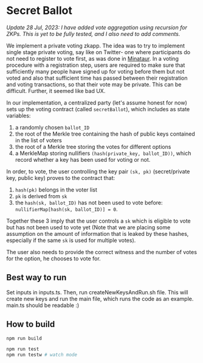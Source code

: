 # Secret Ballot 

*Update 28 Jul, 2023: I have added vote aggregation using recursion for ZKPs. This is yet to be fully tested, and I also need to add comments.* 

We implement a private voting zkapp. The idea was to try to implement single stage private voting, say like on Twitter- one where participants do not need to register to vote first, as was done in <a href=https://github.com/dymitrlubczyk/mina-voter>Minataur</a>. In a voting procedure with a registration step, users are required to make sure that sufficiently many people have signed up for voting before them but not voted and also that sufficient time has passed between their registration and voting transactions, so that their vote may be private. This can be difficult. Further, it seemed like bad UX. 

In our implementation, a centralized party (let's assume honest for now) sets up the voting contract (called `secretBallot`), which includes as state variables: 
1. a randomly chosen `ballot_ID `
2. the root of the Merkle tree containing the hash of public keys contained in the list of voters
3. the root of a Merkle tree storing the votes for different options
4. a MerkleMap storing nullifiers `(hash(private_key, ballot_ID))`, which record whether a key has been used for voting or not. 

In order, to vote, the user controlling the key pair `(sk, pk)` (secret/private key, public key) proves to the contract that:

1. `hash(pk)` belongs in the voter list 
2. `pk` is derived from `sk`
3. the `hash(sk, ballot_ID)` has not been used to vote before: `nullifierMap[hash(sk, ballot_ID)] = 0`.

<!-- https://hackmd.io/@liangcc/nullifier# -->
Together these 3 imply that the user controls a `sk` which is eligible to vote but has not been used to vote yet (Note that we are placing some assumption on the amount of information that is leaked by these hashes, especially if the same `sk` is used for multiple votes). 

The user also needs to provide the correct witness and the number of votes for the option, he chooses to vote for. 

## Best way to run
Set inputs in inputs.ts. Then, run createNewKeysAndRun.sh file. This will create new keys and run the main file, which runs the code as an example. main.ts should be readable :)

## How to build

```sh
npm run build
```

```sh
npm run test
npm run testw # watch mode
```
